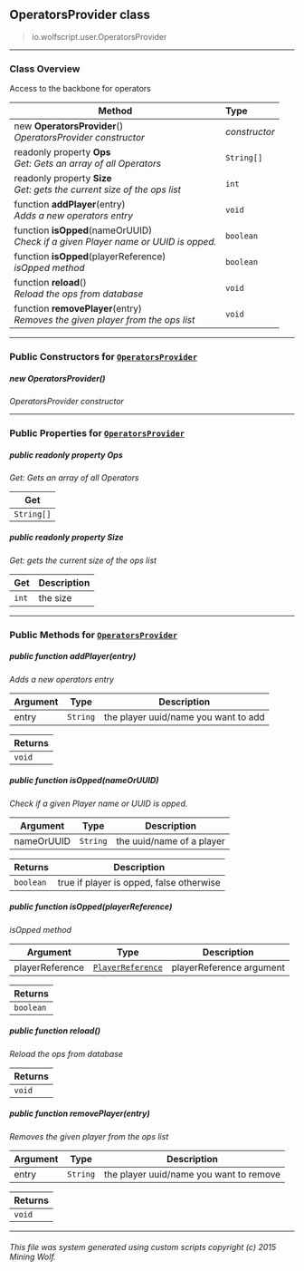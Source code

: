 ## OperatorsProvider __class__

>io.wolfscript.user.OperatorsProvider

---

### Class Overview

Access to the backbone for operators

Method | Type   
--- | :--- 
new __OperatorsProvider__() <br> _OperatorsProvider constructor_ | _constructor_
 readonly property __Ops__ <br> _Get: Gets an array of all Operators_ | `String[]`
 readonly property __Size__ <br> _Get: gets the current size of the ops list_ | `int`
 function __addPlayer__(entry) <br> _Adds a new operators entry_ | `void`
 function __isOpped__(nameOrUUID) <br> _Check if a given Player name or UUID is opped._ | `boolean`
 function __isOpped__(playerReference) <br> _isOpped method_ | `boolean`
 function __reload__() <br> _Reload the ops from database_ | `void`
 function __removePlayer__(entry) <br> _Removes the given player from the ops list_ | `void`



---

### Public Constructors for [`OperatorsProvider`](OperatorsProvider.md)

##### <a id='operatorsprovider'></a>new __OperatorsProvider__() 

_OperatorsProvider constructor_


---

### Public Properties for [`OperatorsProvider`](OperatorsProvider.md)

##### <a id='ops'></a>public  readonly property __Ops__

_Get: Gets an array of all Operators_

Get | 
--- | 
`String[]` |



##### <a id='size'></a>public  readonly property __Size__

_Get: gets the current size of the ops list_

Get | Description
--- | --- 
`int` | the size



---

### Public Methods for [`OperatorsProvider`](OperatorsProvider.md)

##### <a id='addplayer'></a>public  function __addPlayer__(entry)

_Adds a new operators entry_

Argument | Type | Description  
--- | --- | --- 
entry | `String` | the player uuid/name you want to add

Returns | 
--- | 
`void` |


##### <a id='isopped'></a>public  function __isOpped__(nameOrUUID)

_Check if a given Player name or UUID is opped._

Argument | Type | Description  
--- | --- | --- 
nameOrUUID | `String` | the uuid/name of a player

Returns | Description
--- | --- 
`boolean` | true if player is opped, false otherwise


##### <a id='isopped'></a>public  function __isOpped__(playerReference)

_isOpped method_

Argument | Type | Description  
--- | --- | --- 
playerReference | [`PlayerReference`](../api/PlayerReference.md) | playerReference argument

Returns | 
--- | 
`boolean` |


##### <a id='reload'></a>public  function __reload__()

_Reload the ops from database_

Returns | 
--- | 
`void` |


##### <a id='removeplayer'></a>public  function __removePlayer__(entry)

_Removes the given player from the ops list_

Argument | Type | Description  
--- | --- | --- 
entry | `String` | the player uuid/name you want to remove

Returns | 
--- | 
`void` |


---


###### This file was system generated using custom scripts copyright (c) 2015 Mining Wolf.
	

